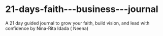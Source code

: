 # 21-days-faith---business---journal
A 21 day guided journal to grow your faith, build vision, and lead with confidence by Nina-Rita Idada ( Neena)
